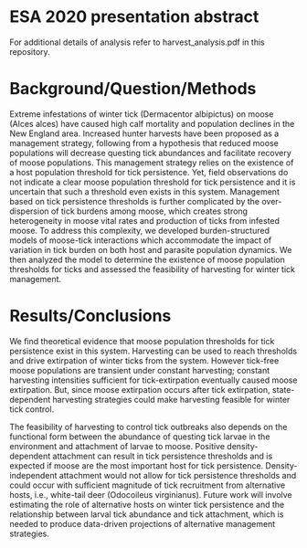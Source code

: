 # ESA 2020 presentation abstract
For additional details of analysis refer to harvest_analysis.pdf in this repository.

# Background/Question/Methods

Extreme infestations of winter tick (Dermacentor albipictus) on moose (Alces alces) have caused high calf mortality and population declines in the New England area. Increased hunter harvests have been proposed as a management strategy, following from a hypothesis that reduced moose populations will decrease questing tick abundances and facilitate recovery of moose populations. This management strategy relies on the existence of a host population threshold for tick persistence. Yet, field observations do not indicate a clear moose population threshold for tick persistence and it is uncertain that such a threshold even exists in this system. Management based on tick persistence thresholds is further complicated by the over-dispersion of tick burdens among moose, which creates strong heterogeneity in moose vital rates and production of ticks from infested moose. To address this complexity, we developed burden-structured models of moose-tick interactions which accommodate the impact of variation in tick burden on both host and parasite population dynamics. We then analyzed the model to determine the existence of moose population thresholds for ticks and assessed the feasibility of harvesting for winter tick management.

# Results/Conclusions

We find theoretical evidence that moose population thresholds for tick persistence exist in this system. Harvesting can be used to reach thresholds and drive extirpation of winter ticks from the system. However tick-free moose populations are transient under constant harvesting; constant harvesting intensities sufficient for tick-extirpation eventually caused moose extirpation. But, since moose extirpation occurs after tick extirpation, state-dependent harvesting strategies could make harvesting feasible for winter tick control.

The feasibility of harvesting to control tick outbreaks also depends on the functional form between the abundance of questing tick larvae in the environment and attachment of larvae to moose. Positive density-dependent attachment can result in tick persistence thresholds and is expected if moose are the most important host for tick persistence. Density-independent attachment would not allow for tick persistence thresholds and could occur with sufficient magnitude of tick recruitment from alternative hosts, i.e., white-tail deer (Odocoileus virginianus). Future work will involve estimating the role of alternative hosts on winter tick persistence and the relationship between larval tick abundance and tick attachment, which is needed to produce data-driven projections of alternative management strategies.